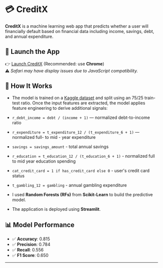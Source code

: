 # 💳 CreditX

**CreditX** is a machine learning web app that predicts whether a user will financially default based on financial data including income, savings, debt, and annual expenditure.

## 🔗 Launch the App

👉 [Launch CreditX](https://creditx-nyywptbpkg9gkmtym5qeam.streamlit.app/) (Recommended: use **Chrome**)  
⚠️ *Safari may have display issues due to JavaScript compatibility.*


## 🚀 How It Works

- The model is trained on a [Kaggle dataset](https://www.kaggle.com/datasets/conorsully1/credit-score) and split using an 75/25 train-test ratio.
Once the input features are extracted, the model applies feature engineering to derive additional signals:

- `r_debt_income = debt / (income + 1)` — normalized debt-to-income ratio  
- `r_expenditure = t_expenditure_12 / (t_expenditure_6 + 1)` — normalized full- to mid - year expenditure 
- `savings = savings_amount` - total annual savings
- `r_education = t_education_12 / (t_education_6 + 1)` - normalized full to mid year education spending
- `cat_credit_card = 1 if has_credit_card else 0` - user's credit card status
- `t_gambling_12 = gambling` - annual gambling expenditure

- I used **Random Forests (RFs)** from **Scikit-Learn** to build the predictive model.
- The application is deployed using **Streamlit**.

## 📊 Model Performance

- ✅ **Accuracy**: 0.815
- ✅ **Precision**: 0.784
- ✅ **Recall**: 0.556
- ✅ **F1 Score**: 0.650
---

